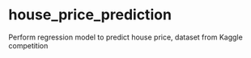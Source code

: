 # house_price_prediction
Perform regression model to predict house price, dataset from Kaggle competition 
